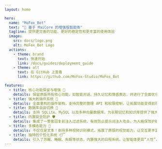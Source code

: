 ```yaml
---
layout: home

hero:
  name: "MoFox_Bot"
  text: "🚀 基于 MaiCore 的增强版智能体"
  tagline: 提供更完善的功能、更好的稳定性和更丰富的使用体验
  image:
    src: docs/logo.png
    alt: MoFox_Bot Logo
  actions:
    - theme: brand
      text: 快速开始
      link: /docs/guides/deployment_guide
    - theme: alt
      text: 在 GitHub 上查看
      link: https://github.com/MoFox-Studio/MoFox_Bot

features:
  - title: 核心功能保留与增强 🔧
    details: 保留原版所有核心功能，如智能对话、持久记忆和情感表达，并进行了全面优化和增强。
  - title: 强大的插件系统 🔌
    details: 全面重构的插件架构，支持完整的管理 API 和权限控制，让拓展功能变得前所未有的简单。
  - title: 数据库自由切换 🔄
    details: 支持 SQLite、MySQL 以及多种向量数据库，为长期记忆和知识库提供了强大的存储支持。
  - title: 内置安全防护 🛡️
    details: 集成了一整套回复前注入过滤系统，有效防止提示词注入攻击，为人格保驾护航。
  - title: 多模态能力 🎥
    details: 不仅仅是文本！支持多种视频识别模式，拓展了原版的视觉能力，让交互更丰富。
  - title: 独特的个性化系统 😴
    details: 引入了苏醒、睡眠、失眠等状态，内置强大的日程系统，让智能体更具“人性”，充满乐趣。
---
```

